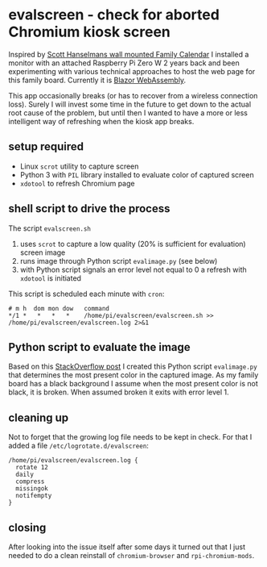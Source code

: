 # evalscreen - check for aborted Chromium kiosk screen

Inspired by [Scott Hanselmans wall mounted Family Calendar](https://www.hanselman.com/blog/HowToBuildAWallMountedFamilyCalendarAndDashboardWithARaspberryPiAndCheapMonitor.aspx) I installed a monitor with an attached Raspberry Pi Zero W 2 years back and been experimenting with various technical approaches to host the web page for this family board. Currently it is [Blazor WebAssembly](https://dotnet.microsoft.com/apps/aspnet/web-apps/blazor).

This app occasionally breaks (or has to recover from a wireless connection loss). Surely I will invest some time in the future to get down to the actual root cause of the problem, but until then I wanted to have a more or less intelligent way of refreshing when the kiosk app breaks. 

## setup required

- Linux `scrot` utility to capture screen
- Python 3 with `PIL` library installed to evaluate color of captured screen
- `xdotool` to refresh Chromium page

## shell script to drive the process

The script `evalscreen.sh`

1. uses `scrot` to capture a low quality (20% is sufficient for evaluation) screen image
2. runs image through Python script `evalimage.py` (see below)
3. with Python script signals an error level not equal to 0 a refresh with `xdotool` is initiated

This script is scheduled each minute with `cron`:

```
# m h  dom mon dow   command
*/1 *   *   *   *    /home/pi/evalscreen/evalscreen.sh >> /home/pi/evalscreen/evalscreen.log 2>&1
```

## Python script to evaluate the image

Based on this [StackOverflow post](https://stackoverflow.com/a/2271013/4947644) I created this Python script `evalimage.py` that determines the most present color in the captured image. As my family board has a black background I assume when the most present color is not black, it is broken. When assumed broken it exits with error level 1.

## cleaning up

Not to forget that the growing log file needs to be kept in check. For that I added a file `/etc/logrotate.d/evalscreen`:

```
/home/pi/evalscreen/evalscreen.log {
  rotate 12
  daily
  compress
  missingok
  notifempty
}
```

## closing

After looking into the issue itself after some days it turned out that I just needed to do a clean reinstall of `chromium-browser` and `rpi-chromium-mods`.
